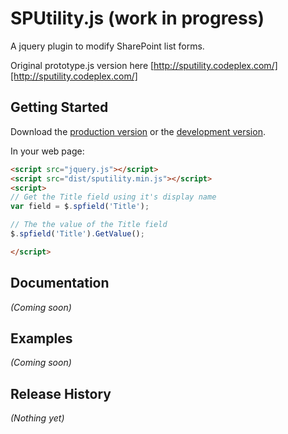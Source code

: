 # SPUtility.js (work in progress)

A jquery plugin to modify SharePoint list forms.

Original prototype.js version here [http://sputility.codeplex.com/][http://sputility.codeplex.com/]

## Getting Started
Download the [production version][min] or the [development version][max].

[min]: https://raw.github.com/kitmenke/jquery.sputility/master/dist/sputility.min.js
[max]: https://raw.github.com/kitmenke/jquery.sputility/master/dist/sputility.js

In your web page:

```html
<script src="jquery.js"></script>
<script src="dist/sputility.min.js"></script>
<script>
// Get the Title field using it's display name
var field = $.spfield('Title');

// The the value of the Title field
$.spfield('Title').GetValue();

</script>
```

## Documentation
_(Coming soon)_

## Examples
_(Coming soon)_

## Release History
_(Nothing yet)_
